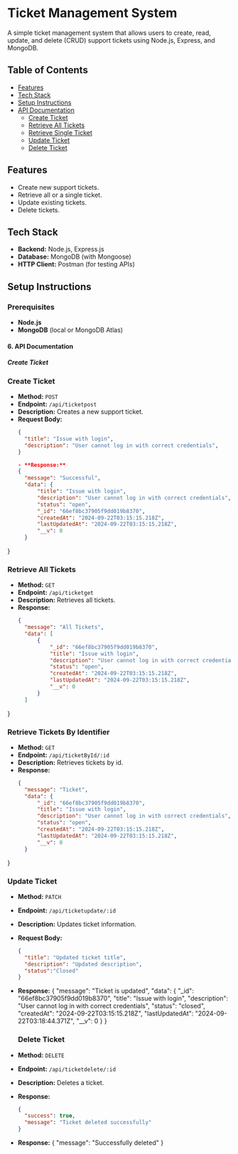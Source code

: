 # Ticket Management System

A simple ticket management system that allows users to create, read, update, and delete (CRUD) support tickets using Node.js, Express, and MongoDB.

## Table of Contents
- [Features](#features)
- [Tech Stack](#tech-stack)
- [Setup Instructions](#setup-instructions)
- [API Documentation](#api-documentation)
  - [Create Ticket](#create-ticket)
  - [Retrieve All Tickets](#retrieve-all-tickets)
  - [Retrieve Single Ticket](#retrieve-single-ticket)
  - [Update Ticket](#update-ticket)
  - [Delete Ticket](#delete-ticket)

## Features
- Create new support tickets.
- Retrieve all or a single ticket.
- Update existing tickets.
- Delete tickets.

## Tech Stack
- **Backend:** Node.js, Express.js
- **Database:** MongoDB (with Mongoose)
- **HTTP Client:** Postman (for testing APIs)

## Setup Instructions

### Prerequisites
- **Node.js**
- **MongoDB** (local or MongoDB Atlas)

#### 6. **API Documentation**

##### Create Ticket

### Create Ticket

- **Method:** `POST`
- **Endpoint:** `/api/ticketpost`
- **Description:** Creates a new support ticket.
- **Request Body:**
  ```json
  {
    "title": "Issue with login",
    "description": "User cannot log in with correct credentials",
  }
  
  - **Response:**
  {
    "message": "Successful",
    "data": {
        "title": "Issue with login",
        "description": "User cannot log in with correct credentials",
        "status": "open",
        "_id": "66ef8bc37905f9dd019b8370",
        "createdAt": "2024-09-22T03:15:15.218Z",
        "lastUpdatedAt": "2024-09-22T03:15:15.218Z",
        "__v": 0
    }
}

  ### Retrieve All Tickets

- **Method:** `GET`
- **Endpoint:** `/api/ticketget`
- **Description:** Retrieves all tickets.
- **Response:**
  ```json
  {
    "message": "All Tickets",
    "data": [
        {
            "_id": "66ef8bc37905f9dd019b8370",
            "title": "Issue with login",
            "description": "User cannot log in with correct credentials",
            "status": "open",
            "createdAt": "2024-09-22T03:15:15.218Z",
            "lastUpdatedAt": "2024-09-22T03:15:15.218Z",
            "__v": 0
        }
    ]
}

### Retrieve Tickets By Identifier

- **Method:** `GET`
- **Endpoint:** `/api/ticketById/:id`
- **Description:** Retrieves tickets by id.
- **Response:**
  ```json
  {
    "message": "Ticket",
    "data": {
        "_id": "66ef8bc37905f9dd019b8370",
        "title": "Issue with login",
        "description": "User cannot log in with correct credentials",
        "status": "open",
        "createdAt": "2024-09-22T03:15:15.218Z",
        "lastUpdatedAt": "2024-09-22T03:15:15.218Z",
        "__v": 0
    }
}


  ### Update Ticket

- **Method:** `PATCH`
- **Endpoint:** `/api/ticketupdate/:id`
- **Description:** Updates ticket information.
- **Request Body:**
  ```json
  {
    "title": "Updated ticket title",
    "description": "Updated description",
    "status":"Closed"
  }
- **Response:**
{
    "message": "Ticket is updated",
    "data": {
        "_id": "66ef8bc37905f9dd019b8370",
        "title": "Issue with login",
        "description": "User cannot log in with correct credentials",
        "status": "closed",
        "createdAt": "2024-09-22T03:15:15.218Z",
        "lastUpdatedAt": "2024-09-22T03:18:44.371Z",
        "__v": 0
    }
}

  ### Delete Ticket

- **Method:** `DELETE`
- **Endpoint:** `/api/ticketdelete/:id`
- **Description:** Deletes a ticket.
- **Response:**
  ```json
  {
    "success": true,
    "message": "Ticket deleted successfully"
  }
- **Response:**
{
    "message": "Successfully deleted"
}